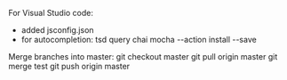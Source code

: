 For Visual Studio code:
- added jsconfig.json
- for autocompletion: tsd query chai mocha --action install --save

Merge branches into master:
git checkout master
git pull origin master
git merge test
git push origin master